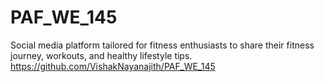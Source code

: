 # PAF_WE_145
Social media platform tailored for fitness enthusiasts to share their fitness journey, workouts, and healthy  lifestyle tips.
https://github.com/VishakNayanajith/PAF_WE_145